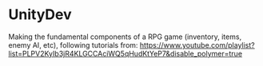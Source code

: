 # UnityDev
Making the fundamental components of a RPG game (inventory, items, enemy AI, etc), following tutorials from: https://www.youtube.com/playlist?list=PLPV2KyIb3jR4KLGCCAciWQ5qHudKtYeP7&disable_polymer=true
